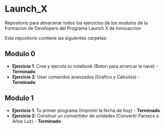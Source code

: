 # Launch_X
Repositorio para almacenar todos los ejercicios de los modulos de la Formacion de Developers del Programa Launch X de Innovaccion

Este repositorio contiene las siguientes carpetas:
## Modulo 0
* **Ejercicio 1**: Crea y ejecuta tu notebook (Boton para arrancar la nave) - **Terminado**
* **Ejercicio 2**: Usar comandos avanzados (Gráfico y Cálculos) - **Terminado**

## Modulo 1
* **Ejercicio 1**: Tu primer programa (Imprimir la fecha de hoy) - **Terminado**
* **Ejercicio 2**: Construir un convertidor de unidades (Convertir Parsecs a Años Luz) - **Terminado**